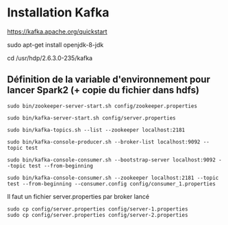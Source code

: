 # Installation Kafka

https://kafka.apache.org/quickstart

sudo apt-get install openjdk-8-jdk

cd /usr/hdp/2.6.3.0-235/kafka

## Définition de la variable d'environnement pour lancer Spark2 (+ copie du fichier dans hdfs)
```
sudo bin/zookeeper-server-start.sh config/zookeeper.properties

sudo bin/kafka-server-start.sh config/server.properties

sudo bin/kafka-topics.sh --list --zookeeper localhost:2181

sudo bin/kafka-console-producer.sh --broker-list localhost:9092 --topic test

sudo bin/kafka-console-consumer.sh --bootstrap-server localhost:9092 --topic test --from-beginning

sudo bin/kafka-console-consumer.sh --zookeeper localhost:2181 --topic test --from-beginning --consumer.config config/consumer_1.properties

```

Il faut un fichier server.properties par broker lancé

```
sudo cp config/server.properties config/server-1.properties
sudo cp config/server.properties config/server-2.properties
```
